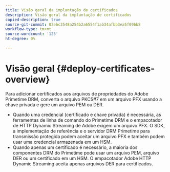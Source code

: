 ```yaml
---
title: Visão geral da implantação de certificados
description: Visão geral da implantação de certificados
copied-description: true
source-git-commit: 02ebc3548a254b2a6554f1ab34afbb3ea5f09bb8
workflow-type: tm+mt
source-wordcount: '125'
ht-degree: 0%

---
```


# Visão geral {#deploy-certificates-overview}

Para adicionar certificados aos arquivos de propriedades do Adobe Primetime DRM, converta o arquivo PKCS#7 em um arquivo PFX usando a chave privada e gere um arquivo PEM ou DER.

* Quando uma credencial (certificado e chave privada) é necessária, as ferramentas de linha de comando do Primetime DRM e o empacotador de HTTP Dynamic Streaming de Adobe exigem um arquivo PFX. O SDK, a implementação de referência e o servidor DRM Primetime para transmissão protegida podem aceitar um arquivo PFX e também podem usar uma credencial armazenada em um HSM.
* Quando apenas um certificado é necessário, a maioria dos componentes DRM do Primetime pode usar um arquivo PEM, arquivo DER ou um certificado em um HSM. O empacotador Adobe HTTP Dynamic Streaming aceita apenas arquivos DER para certificados.
